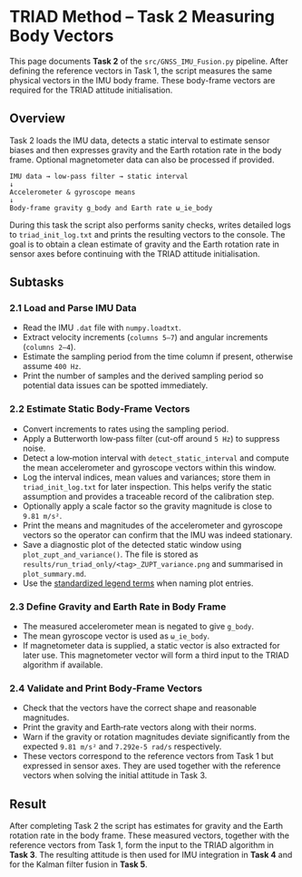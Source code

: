 # TRIAD Method – Task 2 Measuring Body Vectors

This page documents **Task 2** of the `src/GNSS_IMU_Fusion.py` pipeline. After defining the reference vectors in Task 1, the script measures the same physical vectors in the IMU body frame. These body-frame vectors are required for the TRIAD attitude initialisation.

## Overview

Task 2 loads the IMU data, detects a static interval to estimate sensor biases and then expresses gravity and the Earth rotation rate in the body frame. Optional magnetometer data can also be processed if provided.

```
IMU data → low-pass filter → static interval
↓
Accelerometer & gyroscope means
↓
Body-frame gravity g_body and Earth rate ω_ie_body
```

During this task the script also performs sanity checks, writes detailed logs to
`triad_init_log.txt` and prints the resulting vectors to the console. The goal is
to obtain a clean estimate of gravity and the Earth rotation rate in sensor
axes before continuing with the TRIAD attitude initialisation.

## Subtasks

### 2.1 Load and Parse IMU Data
- Read the IMU `.dat` file with `numpy.loadtxt`.
- Extract velocity increments (`columns 5–7`) and angular increments (`columns 2–4`).
- Estimate the sampling period from the time column if present, otherwise assume `400 Hz`.
- Print the number of samples and the derived sampling period so potential data
  issues can be spotted immediately.

### 2.2 Estimate Static Body‑Frame Vectors
- Convert increments to rates using the sampling period.
- Apply a Butterworth low‑pass filter (cut-off around `5 Hz`) to suppress noise.
- Detect a low‑motion interval with `detect_static_interval` and compute the mean
  accelerometer and gyroscope vectors within this window.
- Log the interval indices, mean values and variances; store them in
  `triad_init_log.txt` for later inspection. This helps verify the static
  assumption and provides a traceable record of the calibration step.
- Optionally apply a scale factor so the gravity magnitude is close to `9.81 m/s²`.
- Print the means and magnitudes of the accelerometer and gyroscope vectors so
  the operator can confirm that the IMU was indeed stationary.
- Save a diagnostic plot of the detected static window using
  `plot_zupt_and_variance()`. The file is stored as
  `results/run_triad_only/<tag>_ZUPT_variance.png` and summarised in `plot_summary.md`.
- Use the [standardized legend terms](PlottingChecklist.md#standardized-legend-terms) when naming plot entries.

### 2.3 Define Gravity and Earth Rate in Body Frame
- The measured accelerometer mean is negated to give `g_body`.
- The mean gyroscope vector is used as `ω_ie_body`.
- If magnetometer data is supplied, a static vector is also extracted for later
  use. This magnetometer vector will form a third input to the TRIAD algorithm
  if available.

### 2.4 Validate and Print Body‑Frame Vectors
- Check that the vectors have the correct shape and reasonable magnitudes.
- Print the gravity and Earth‑rate vectors along with their norms.
- Warn if the gravity or rotation magnitudes deviate significantly from the
  expected `9.81 m/s²` and `7.292e‑5 rad/s` respectively.
- These vectors correspond to the reference vectors from Task 1 but expressed in
  sensor axes. They are used together with the reference vectors when solving the
  initial attitude in Task 3.

## Result

After completing Task 2 the script has estimates for gravity and the Earth rotation rate in the body frame. These measured vectors, together with the reference vectors from Task 1, form the input to the TRIAD algorithm in **Task 3**. The resulting attitude is then used for IMU integration in **Task 4** and for the Kalman filter fusion in **Task 5**.
